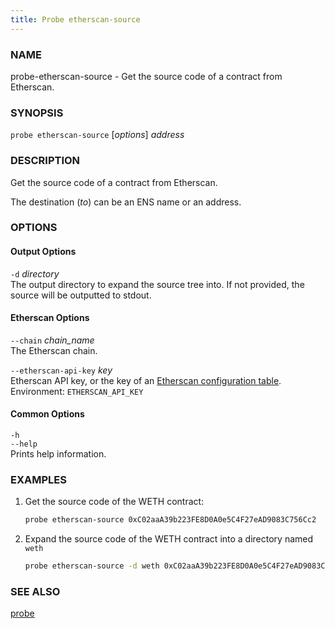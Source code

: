 ```yaml
---
title: Probe etherscan-source
---
```


### NAME

probe-etherscan-source - Get the source code of a contract from Etherscan.

### SYNOPSIS

`probe etherscan-source` [*options*] _address_

### DESCRIPTION

Get the source code of a contract from Etherscan.

The destination (_to_) can be an ENS name or an address.

### OPTIONS

#### Output Options

`-d` _directory_  
The output directory to expand the source tree into.
If not provided, the source will be outputted to stdout.

#### Etherscan Options

`--chain` _chain_name_  
The Etherscan chain.

`--etherscan-api-key` _key_  
Etherscan API key, or the key of an [Etherscan configuration table](../config/etherscan#etherscan).  
Environment: `ETHERSCAN_API_KEY`

#### Common Options

`-h`  
`--help`  
Prints help information.

### EXAMPLES

1. Get the source code of the WETH contract:

   ```sh
   probe etherscan-source 0xC02aaA39b223FE8D0A0e5C4F27eAD9083C756Cc2
   ```

2. Expand the source code of the WETH contract into a directory named `weth`
   ```sh
   probe etherscan-source -d weth 0xC02aaA39b223FE8D0A0e5C4F27eAD9083C756Cc2
   ```

### SEE ALSO

[probe](./probe.md)
